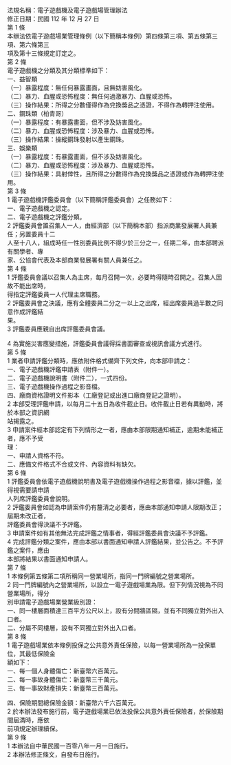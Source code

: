 法規名稱：電子遊戲機及電子遊戲場管理辦法  
修正日期：民國 112 年 12 月 27 日  
第 1 條  
本辦法依電子遊戲場業管理條例（以下簡稱本條例）第四條第三項、第五條第三項、第六條第三  
項及第十三條規定訂定之。  
第 2 條  
電子遊戲機之分類及其分類標準如下：  
一、益智類  
（一）暴露程度：無任何暴露畫面，且無妨害風化。  
（二）暴力、血腥或恐怖程度：無任何過激暴力、血腥或恐怖。  
（三）操作結果：所得之分數僅得作為兌換獎品之憑證，不得作為轉押注使用。  
二、鋼珠類（柏青哥）  
（一）暴露程度：有暴露畫面，但不涉及妨害風化。  
（二）暴力、血腥或恐怖程度：涉及暴力、血腥或恐怖。  
（三）操作結果：操縱鋼珠發射以產生鋼珠。  
三、娛樂類  
（一）暴露程度：有暴露畫面，但不涉及妨害風化。  
（二）暴力、血腥或恐怖程度：涉及暴力、血腥或恐怖。  
（三）操作結果：具射倖性，且所得之分數得作為兌換獎品之憑證或作為轉押注使用。  
第 3 條  
1 電子遊戲機評鑑委員會（以下簡稱評鑑委員會）之任務如下：  
一、電子遊戲機之認定。  
二、電子遊戲機之評鑑分類。  
2 評鑑委員會置召集人一人，由經濟部（以下簡稱本部）指派商業發展署人員兼任；另置委員十二  
人至十八人，組成時任一性別委員比例不得少於三分之一，任期二年，由本部聘派有關學者、專  
家、公協會代表及本部商業發展署有關人員兼任之。  
第 4 條  
1 評鑑委員會議以召集人為主席，每月召開一次，必要時得隨時召開之。召集人因故不能出席時，  
得指定評鑑委員一人代理主席職務。  
2 評鑑委員會之決議，應有全體委員二分之一以上之出席，經出席委員過半數之同意作成評鑑結  
果。  
3 評鑑委員應親自出席評鑑委員會議。  


4 為實施災害應變措施，評鑑委員會議得採書面審查或視訊會議方式進行。  
第 5 條  
1 業者申請評鑑分類時，應依附件格式備齊下列文件，向本部申請之：  
一、電子遊戲機評鑑申請表（附件一）。  
二、電子遊戲機說明書（附件二），一式四份。  
三、電子遊戲機操作過程之影音檔。  
四、廠商資格證明文件影本（工廠登記或出進口廠商登記之證明）。  
2 本部受理評鑑申請，以每月二十五日為收件截止日。收件截止日若有異動時，將於本部之資訊網  
站揭露之。  
3 申請案件經本部認定有下列情形之一者，應由本部限期通知補正，逾期未能補正者，應不予受  
理：  
一、申請人資格不符。  
二、應備文件格式不合或文件、內容資料有缺欠。  
第 6 條  
1 評鑑委員會依電子遊戲機說明書及電子遊戲機操作過程之影音檔，據以評鑑，並得視需要請申請  
人列席評鑑委員會說明。  
2 評鑑委員會如認為申請案件仍有釐清之必要者，應由本部通知申請人限期改正；屆期未改正者，  
評鑑委員會得決議不予評鑑。  
3 申請案件如有其他無法完成評鑑之情事者，得經評鑑委員會決議不予評鑑。  
4 完成評鑑分類之案件，應由本部以書面通知申請人評鑑結果，並公告之。不予評鑑之案件，應由  
本部將結果以書面通知申請人。  
第 7 條  
1 本條例第五條第二項所稱同一營業場所，指同一門牌編號之營業場所。  
2 同一門牌編號內之營業場所，以設立一電子遊戲場業為限。但下列情況視為不同營業場所，得分  
別申請電子遊戲場業營業級別證：  
一、同一樓層面積達三百平方公尺以上，設有分間牆區隔，並有不同獨立對外出入口者。  
二、分屬不同樓層，設有不同獨立對外出入口者。  
第 8 條  
1 電子遊戲場業依本條例投保之公共意外責任保險，以每一營業場所為一投保單位，其最低保險金  
額如下：  
一、每一個人身體傷亡：新臺幣六百萬元。  
二、每一事故身體傷亡：新臺幣三千萬元。  
三、每一事故財產損失：新臺幣三百萬元。  


四、保險期間總保險金額：新臺幣六千六百萬元。  
2 於本辦法發布施行前，電子遊戲場業已依法投保公共意外責任保險者，於保險期間屆滿時，應依  
前項規定辦理續保。  
第 9 條  
1 本辦法自中華民國一百零八年一月一日施行。  
2 本辦法修正條文，自發布日施行。  


